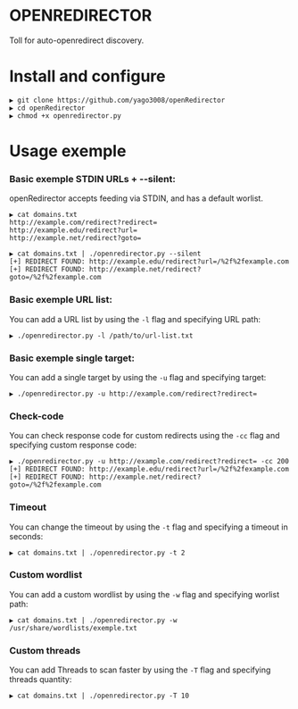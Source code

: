 
# OPENREDIRECTOR
Toll for auto-openredirect discovery.

# Install and configure
```
▶ git clone https://github.com/yago3008/openRedirector
▶ cd openRedirector
▶ chmod +x openredirector.py
```

# Usage exemple

### Basic exemple STDIN URLs + --silent:
openRedirector accepts feeding via STDIN, and has a default worlist.
```
▶ cat domains.txt
http://example.com/redirect?redirect=
http://example.edu/redirect?url=
http://example.net/redirect?goto=

▶ cat domains.txt | ./openredirector.py --silent
[+] REDIRECT FOUND: http://example.edu/redirect?url=/%2f%2fexample.com
[+] REDIRECT FOUND: http://example.net/redirect?goto=/%2f%2fexample.com
```

### Basic exemple URL list:
You can add a URL list by using the ```-l``` flag and specifying URL path:
```
▶ ./openredirector.py -l /path/to/url-list.txt
```

### Basic exemple single target:
You can add a single target by using the ```-u``` flag and specifying target:
```
▶ ./openredirector.py -u http://example.com/redirect?redirect=
```

### Check-code
You can check response code for custom redirects using the ```-cc``` flag and specifying custom response code:
```
▶ ./openredirector.py -u http://example.com/redirect?redirect= -cc 200
[+] REDIRECT FOUND: http://example.edu/redirect?url=/%2f%2fexample.com
[+] REDIRECT FOUND: http://example.net/redirect?goto=/%2f%2fexample.com
```

### Timeout
You can change the timeout by using the ```-t``` flag and specifying a timeout in seconds:
```
▶ cat domains.txt | ./openredirector.py -t 2 
```

### Custom wordlist
You can add a custom wordlist by using the ```-w``` flag and specifying worlist path:
```
▶ cat domains.txt | ./openredirector.py -w /usr/share/wordlists/exemple.txt
```

### Custom threads
You can add Threads to scan faster by using the ```-T``` flag and specifying threads quantity:
```
▶ cat domains.txt | ./openredirector.py -T 10
```


